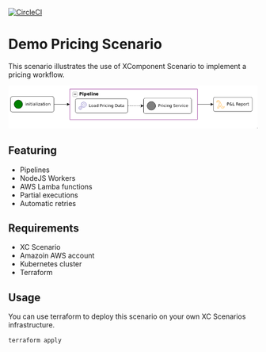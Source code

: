 [![CircleCI](https://circleci.com/gh/xcomponent/koordinator-demo-pricing.svg?style=svg)](https://circleci.com/gh/xcomponent/koordinator-demo-pricing)

# Demo Pricing Scenario

This scenario illustrates the use of XComponent Scenario to implement a pricing workflow.

![Scenario](scenario.png)

## Featuring

* Pipelines
* NodeJS Workers
* AWS Lamba functions
* Partial executions
* Automatic retries

## Requirements

* XC Scenario
* Amazoin AWS account
* Kubernetes cluster
* Terraform

## Usage

You can use terraform to deploy this scenario on your own XC Scenarios infrastructure.

``` shell
terraform apply
```

